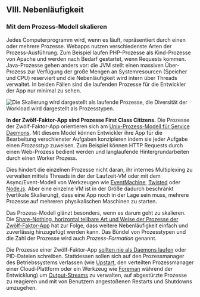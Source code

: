 ﻿## VIII. Nebenläufigkeit
### Mit dem Prozess-Modell skalieren

Jedes Computerprogramm wird, wenn es läuft, repräsentiert durch einen oder mehrere Prozesse. Webapps nutzen verschiedenste Arten der Prozess-Ausführung. Zum Beispiel laufen PHP-Prozesse als Kind-Prozesse von Apache und werden nach Bedarf gestartet, wenn Requests kommen. Java-Prozesse gehen anders vor: die JVM stellt einen massiven Über-Prozess zur Verfügung der große Mengen an Systemresourcen (Speicher und CPU) reserviert und die Nebenläufigkeit wird intern über Threads verwaltet. In beiden Fällen sind die laufenden Prozesse für die Entwickler der App nur minimal zu sehen.

![Die Skalierung wird dargestellt als laufende Prozesse, die Diversität der Workload wird dargestellt als Prozesstypen.](/images/process-types.png)

**In der Zwölf-Faktor-App sind Prozesse First Class Citizens.** Die Prozesse der Zwölf-Faktor-App orientieren sich am [Unix-Prozess-Modell für Service Daemons](http://adam.heroku.com/past/2011/5/9/applying_the_unix_process_model_to_web_apps/). Mit diesem Model können Entwickler ihre App für die Bearbeitung verschienster Aufgaben konzipieren indem sie jeder Aufgabe einen *Prozesstyp* zuweisen. Zum Beispiel können HTTP Requests durch einen Web-Prozess bedient werden und langlaufende Hintergrundarbeiten durch einen Worker Prozess.

Dies hindert die einzelnen Prozesse nicht daran, ihr internes Multiplexing zu verwalten mittels Threads in der der Laufzeit-VM oder mit dem Async/Event-Modell von Werkzeugen wie [EventMachine](http://rubyeventmachine.com/), [Twisted](http://twistedmatrix.com/trac/) oder [Node.js](http://nodejs.org/). Aber eine einzelne VM ist in der Größe dadurch beschränkt (vertikale Skalierung), dass eine App noch in der Lage sein muss, mehrere Prozesse auf mehreren physikalischen Maschinen zu starten.

Das Prozess-Modell glänzt besonders, wenn es darum geht zu skalieren. Die [Share-Nothing, horizontal teilbare Art und Weise der Prozesse der Zwölf-Faktor-App](./processes) hat zur Folge, dass weitere Nebenläufigkeit einfach und zuverlässig hinzugefügt werden kann. Das Bündel von Prozesstypen und die Zahl der Prozesse wird auch *Prozess-Formation* genannt.

Die Prozesse einer Zwölf-Faktor-App [sollten nie als Daemons laufen](http://dustin.github.com/2010/02/28/running-processes.html) oder PID-Dateien schreiben. Stattdessen sollen sich auf den Prozessmanager des Betriebssystems verlassen (wie [Upstart](http://upstart.ubuntu.com/), den verteilten Prozessmanager einer Cloud-Plattform oder ein Werkzeug wie [Foreman](http://blog.daviddollar.org/2011/05/06/introducing-foreman.html) während der Entwicklung) um [Output-Streams](./logs) zu verwalten, auf abgestürzte Prozesse zu reagieren und mit von Benutzern angestoßenen Restarts und Shutdowns umzugehen.